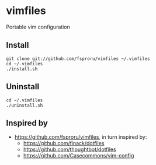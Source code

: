 # vimfiles

Portable vim configuration

## Install
```
git clone git://github.com/fsproru/vimfiles ~/.vimfiles
cd ~/.vimfiles
./install.sh
```

## Uninstall
```
cd ~/.vimfiles
./uninstall.sh
```

## Inspired by
 - https://github.com/fsproru/vimfiles, in turn inspired by:
   - https://github.com/finack/dotfiles
   - https://github.com/thoughtbot/dotfiles
   - https://github.com/Casecommons/vim-config
